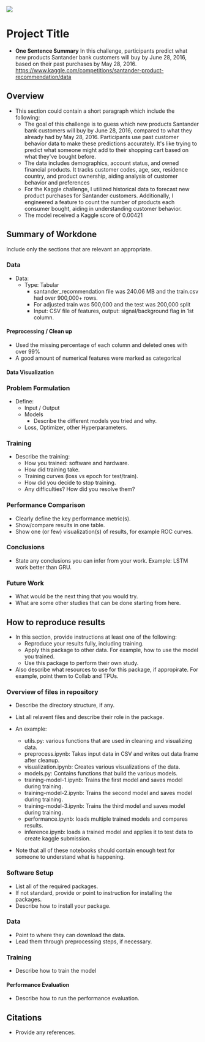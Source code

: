![](UTA-DataScience-Logo.png)

# Project Title

* **One Sentence Summary** In this challenge, participants predict what new products Santander bank customers will buy by June 28, 2016, based on their past purchases by May 28, 2016. https://www.kaggle.com/competitions/santander-product-recommendation/data  

## Overview

* This section could contain a short paragraph which include the following:
  * The goal of this challenge is to guess which new products Santander bank customers will buy by June 28, 2016, compared to what they already had by May 28, 2016. Participants use past customer behavior data to make these predictions accurately. It's like trying to predict what someone might add to their shopping cart based on what they've bought before.
  * The data includes demographics, account status, and owned financial products. It tracks customer codes, age, sex, residence country, and product ownership, aiding analysis of customer behavior and preferences
  * For the Kaggle challenge, I utilized historical data to forecast new product purchases for Santander customers. Additionally, I engineered a feature to count the number of products each consumer bought, aiding in understanding customer behavior.
  * The model received a Kaggle score of 0.00421

## Summary of Workdone

Include only the sections that are relevant an appropriate.

### Data

* Data:
  * Type: Tabular
    * santander_recommendation file was 240.06 MB and the train.csv had over 900,000+ rows.
    * For adjusted train was 500,000 and the test was 200,000 split
    * Input: CSV file of features, output: signal/background flag in 1st column.
 
#### Preprocessing / Clean up

* Used the missing percentage of each column and deleted ones with over 99%
* A good amount of numerical features were marked as categorical

#### Data Visualization



### Problem Formulation

* Define:
  * Input / Output
  * Models
    * Describe the different models you tried and why.
  * Loss, Optimizer, other Hyperparameters.

### Training

* Describe the training:
  * How you trained: software and hardware.
  * How did training take.
  * Training curves (loss vs epoch for test/train).
  * How did you decide to stop training.
  * Any difficulties? How did you resolve them?

### Performance Comparison

* Clearly define the key performance metric(s).
* Show/compare results in one table.
* Show one (or few) visualization(s) of results, for example ROC curves.

### Conclusions

* State any conclusions you can infer from your work. Example: LSTM work better than GRU.

### Future Work

* What would be the next thing that you would try.
* What are some other studies that can be done starting from here.

## How to reproduce results

* In this section, provide instructions at least one of the following:
   * Reproduce your results fully, including training.
   * Apply this package to other data. For example, how to use the model you trained.
   * Use this package to perform their own study.
* Also describe what resources to use for this package, if appropirate. For example, point them to Collab and TPUs.

### Overview of files in repository

* Describe the directory structure, if any.
* List all relavent files and describe their role in the package.
* An example:
  * utils.py: various functions that are used in cleaning and visualizing data.
  * preprocess.ipynb: Takes input data in CSV and writes out data frame after cleanup.
  * visualization.ipynb: Creates various visualizations of the data.
  * models.py: Contains functions that build the various models.
  * training-model-1.ipynb: Trains the first model and saves model during training.
  * training-model-2.ipynb: Trains the second model and saves model during training.
  * training-model-3.ipynb: Trains the third model and saves model during training.
  * performance.ipynb: loads multiple trained models and compares results.
  * inference.ipynb: loads a trained model and applies it to test data to create kaggle submission.

* Note that all of these notebooks should contain enough text for someone to understand what is happening.

### Software Setup
* List all of the required packages.
* If not standard, provide or point to instruction for installing the packages.
* Describe how to install your package.

### Data

* Point to where they can download the data.
* Lead them through preprocessing steps, if necessary.

### Training

* Describe how to train the model

#### Performance Evaluation

* Describe how to run the performance evaluation.


## Citations

* Provide any references.







